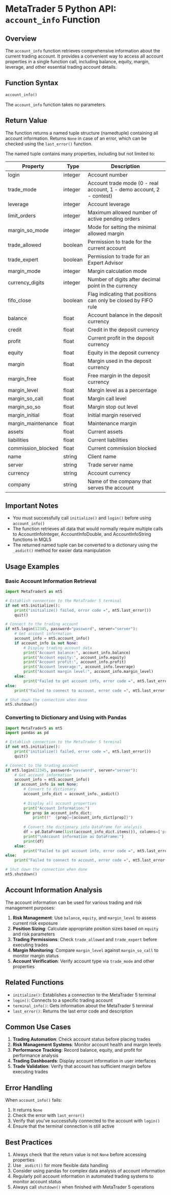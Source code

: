 # MetaTrader 5 Python API: `account_info` Function

## Overview

The `account_info` function retrieves comprehensive information about the current trading account. It provides a convenient way to access all account properties in a single function call, including balance, equity, margin, leverage, and other essential trading account details.

## Function Syntax

```python
account_info()
```

The `account_info` function takes no parameters.

## Return Value

The function returns a named tuple structure (namedtuple) containing all account information. Returns `None` in case of an error, which can be checked using the `last_error()` function.

The named tuple contains many properties, including but not limited to:

| Property | Type | Description |
|----------|------|-------------|
| login | integer | Account number |
| trade_mode | integer | Account trade mode (0 - real account, 1 - demo account, 2 - contest) |
| leverage | integer | Account leverage |
| limit_orders | integer | Maximum allowed number of active pending orders |
| margin_so_mode | integer | Mode for setting the minimal allowed margin |
| trade_allowed | boolean | Permission to trade for the current account |
| trade_expert | boolean | Permission to trade for an Expert Advisor |
| margin_mode | integer | Margin calculation mode |
| currency_digits | integer | Number of digits after decimal point in the currency |
| fifo_close | boolean | Flag indicating that positions can only be closed by FIFO rule |
| balance | float | Account balance in the deposit currency |
| credit | float | Credit in the deposit currency |
| profit | float | Current profit in the deposit currency |
| equity | float | Equity in the deposit currency |
| margin | float | Margin used in the deposit currency |
| margin_free | float | Free margin in the deposit currency |
| margin_level | float | Margin level as a percentage |
| margin_so_call | float | Margin call level |
| margin_so_so | float | Margin stop out level |
| margin_initial | float | Initial margin reserved |
| margin_maintenance | float | Maintenance margin |
| assets | float | Current assets |
| liabilities | float | Current liabilities |
| commission_blocked | float | Current commission blocked |
| name | string | Client name |
| server | string | Trade server name |
| currency | string | Account currency |
| company | string | Name of the company that serves the account |

## Important Notes

- You must successfully call `initialize()` and `login()` before using `account_info()`
- The function retrieves all data that would normally require multiple calls to AccountInfoInteger, AccountInfoDouble, and AccountInfoString functions in MQL5
- The returned named tuple can be converted to a dictionary using the `_asdict()` method for easier data manipulation

## Usage Examples

### Basic Account Information Retrieval

```python
import MetaTrader5 as mt5

# Establish connection to the MetaTrader 5 terminal
if not mt5.initialize():
    print("initialize() failed, error code =", mt5.last_error())
    quit()

# Connect to the trading account
if mt5.login(12345, password="password", server="server"):
    # Get account information
    account_info = mt5.account_info()
    if account_info is not None:
        # Display trading account data
        print("Account balance:", account_info.balance)
        print("Account equity:", account_info.equity)
        print("Account profit:", account_info.profit)
        print("Account leverage:", account_info.leverage)
        print("Account margin level:", account_info.margin_level)
    else:
        print("Failed to get account info, error code =", mt5.last_error())
else:
    print("Failed to connect to account, error code =", mt5.last_error())

# Shut down the connection when done
mt5.shutdown()
```

### Converting to Dictionary and Using with Pandas

```python
import MetaTrader5 as mt5
import pandas as pd

# Establish connection to the MetaTrader 5 terminal
if not mt5.initialize():
    print("initialize() failed, error code =", mt5.last_error())
    quit()

# Connect to the trading account
if mt5.login(12345, password="password", server="server"):
    # Get account information
    account_info = mt5.account_info()
    if account_info is not None:
        # Convert to dictionary
        account_info_dict = account_info._asdict()
        
        # Display all account properties
        print("Account Information:")
        for prop in account_info_dict:
            print(f"  {prop}={account_info_dict[prop]}")
        
        # Convert the dictionary into DataFrame for analysis
        df = pd.DataFrame(list(account_info_dict.items()), columns=['property', 'value'])
        print("\nAccount information as DataFrame:")
        print(df)
    else:
        print("Failed to get account info, error code =", mt5.last_error())
else:
    print("Failed to connect to account, error code =", mt5.last_error())

# Shut down the connection when done
mt5.shutdown()
```

## Account Information Analysis

The account information can be used for various trading and risk management purposes:

1. **Risk Management**: Use `balance`, `equity`, and `margin_level` to assess current risk exposure
2. **Position Sizing**: Calculate appropriate position sizes based on `equity` and risk parameters
3. **Trading Permissions**: Check `trade_allowed` and `trade_expert` before executing trades
4. **Margin Monitoring**: Compare `margin_level` against `margin_so_call` to monitor margin status
5. **Account Verification**: Verify account type via `trade_mode` and other properties

## Related Functions

- `initialize()`: Establishes a connection to the MetaTrader 5 terminal
- `login()`: Connects to a specific trading account
- `terminal_info()`: Gets information about the MetaTrader 5 terminal
- `last_error()`: Returns the last error code and description

## Common Use Cases

1. **Trading Automation**: Check account status before placing trades
2. **Risk Management Systems**: Monitor account health and margin levels
3. **Performance Tracking**: Record balance, equity, and profit for performance analysis
4. **Trading Dashboards**: Display account information in user interfaces
5. **Trade Validation**: Verify that account has sufficient margin before executing trades

## Error Handling

When `account_info()` fails:
1. It returns `None`
2. Check the error with `last_error()` 
3. Verify that you've successfully connected to the account with `login()`
4. Ensure that the terminal connection is still active

## Best Practices

1. Always check that the return value is not `None` before accessing properties
2. Use `_asdict()` for more flexible data handling
3. Consider using pandas for complex data analysis of account information
4. Regularly poll account information in automated trading systems to monitor account status
5. Always call `shutdown()` when finished with MetaTrader 5 operations
